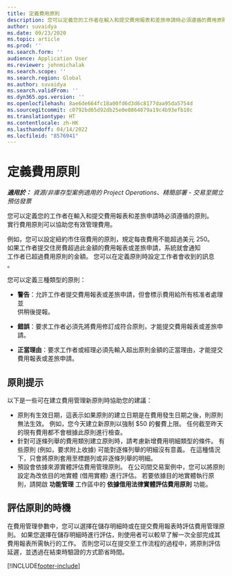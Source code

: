 ```yaml
---
title: 定義費用原則
description: 您可以定義您的工作者在輸入和提交費用報表和差旅申請時必須遵循的費用原則。
author: suvaidya
ms.date: 09/23/2020
ms.topic: article
ms.prod: ''
ms.search.form: ''
audience: Application User
ms.reviewer: johnmichalak
ms.search.scope: ''
ms.search.region: Global
ms.author: suvaidya
ms.search.validFrom: ''
ms.dyn365.ops.version: ''
ms.openlocfilehash: 8ae6de664fc18a00fd6d3d6c8177daa95da5754d
ms.sourcegitcommit: c0792bd65d92db25e0e8864879a19c4b93efb10c
ms.translationtype: HT
ms.contentlocale: zh-HK
ms.lasthandoff: 04/14/2022
ms.locfileid: "8576941"
---
```

# <a name="define-expense-policies"></a>定義費用原則

_**適用於：** 資源/非庫存型案例適用的 Project Operations、精簡部署 - 交易至開立預估發票_

您可以定義您的工作者在輸入和提交費用報表和差旅申請時必須遵循的原則。         
實行費用原則可以協助您有效管理費用。         

例如，您可以設定紐約市住宿費用的原則，規定每夜費用不能超過美元 250。       
如果工作者提交住房費超過此金額的費用報表或差旅申請，系統就會通知         
工作者已超過費用原則的金額。 您可以在定義原則時設定工作者會收到的訊息        
。      
        
您可以定義三種類型的原則：         
        
- **警告**：允許工作者提交費用報表或差旅申請，但會標示費用給所有核准者處理並         
  供稍後提報。        

- **錯誤**：要求工作者必須先將費用修訂成符合原則，才能提交費用報表或差旅申請。        
 
 - **正當理由**：要求工作者或經理必須先輸入超出原則金額的正當理由，才能提交費用報表或差旅申請。        

## <a name="policy-tips"></a>原則提示
以下是一些可在建立費用管理新原則時協助您的建議： 

- 原則有生效日期，這表示如果原則的建立日期是在費用發生日期之後，則原則無法生效。 例如，您今天建立新原則以強制 $50 的餐費上限。 任何截至昨天的現有費用都不會根據此原則進行檢查。
- 針對可逐條列舉的費用類別建立原則時，請考慮新增費用明細類型的條件。 有些原則 (例如，要求附上收據) 可能對逐條列舉的明細沒有意義。 在這種情況下，只會將原則套用至標題列或非逐條列舉的明細。 
- 預設會依據來源實體評估費用管理原則。 在公司間交易案例中，您可以將原則設定為改依目的地實體 (借用實體) 進行評估。 若要依據目的地實體執行原則，請開啟 **功能管理** 工作區中的 **依據借用法律實體評估費用原則** 功能。

## <a name="when-to-evaluate-policies"></a>評估原則的時機

在費用管理參數中，您可以選擇在儲存明細時或在提交費用報表時評估費用管理原則。 如果您選擇在儲存明細時進行評估，則使用者可以較早了解一次全部完成其費用報表所需執行的工作。 否則您可以在提交至工作流程的過程中，將原則評估延遲，並透過在結束時驗證的方式節省時間。


[!INCLUDE[footer-include](../includes/footer-banner.md)]